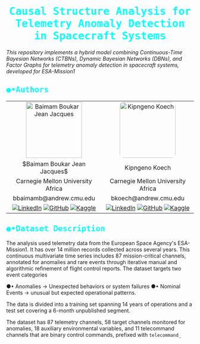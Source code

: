 <h1 style="color: cyan; font-family:Monaco, monospace; text-align: center;">
Causal Structure Analysis for Telemetry Anomaly
Detection in Spacecraft Systems<br>
</h1>

_This repository implements a hybrid model combining Continuous-Time Bayesian Networks (CTBNs), Dynamic Bayesian Networks (DBNs), and Factor Graphs for telemetry anomaly detection in spacecraft systems, developed for ESA-Mission1_

<h2 style="color: cyan; font-family:Monaco, monospace">●•Authors</h1>

<center>
<table align="center" style="width: 100%; text-align: center;">
  <tr>
    <td><img src="" alt="Baimam Boukar Jean Jacques" width="150" height="150"></td>
    <td><img src="https://avatars.githubusercontent.com/u/84391547?v=4" alt="Kipngeno Koech" width="150" height="150" style="border-radius: 10px;"></td>
  </tr>
  <tr>
    <td>$Baimam Boukar Jean Jacques$</td>
    <td>Kipngeno Koech</td>
  </tr>
  <tr>
    <td>Carnegie Mellon University Africa</td>
    <td>Carnegie Mellon University Africa</td>
  </tr>
  <tr>
    <td>bbaimamb@andrew.cmu.edu</td>
    <td>bkoech@andrew.cmu.edu</td>
  </tr>
  <tr>
    <td>
      <a href="https://linkedin.com/in/baimamboukar"><img src="https://img.shields.io/badge/LinkedIn-0077B5?logo=linkedin&logoColor=white" alt="LinkedIn"></a>
      <a href="https://github.com/baimamboukar"><img src="https://img.shields.io/badge/GitHub-181717?logo=github&logoColor=white" alt="GitHub"></a>
      <a href="https://kaggle.com/baimamboukar"><img src="https://img.shields.io/badge/Kaggle-20BEFF?logo=kaggle&logoColor=white" alt="Kaggle"></a>
    </td>
    <td>
      <a href="https://linkedin.com/in/kipngenokoech"><img src="https://img.shields.io/badge/LinkedIn-0077B5?logo=linkedin&logoColor=white" alt="LinkedIn"></a>
      <a href="https://github.com/kkipngeokoech"><img src="https://img.shields.io/badge/GitHub-181717?logo=github&logoColor=white" alt="GitHub"></a>
      <a href="https://kaggle.com/kipngenokoech"><img src="https://img.shields.io/badge/Kaggle-20BEFF?logo=kaggle&logoColor=white" alt="Kaggle"></a>
    </td>
  </tr>
</table>
</center>

<h2 style="color: cyan; font-family:Monaco, monospace">●•Dataset Description</h2>

The analysis used telemetry data from the European Space Agency's ESA-Mission1. It has over 14 million records collected across several years. This continuous multivariate time series includes 87 mission-critical channels, annotated for anomalies and rare events through iterative manual and algorithmic refinement of flight control reports. The dataset targets two event categories

●• Anomalies $\to$ Unexpected behaviors or system failures
●• Nominal Events $\to$ unusual but expected operational patterns. 

The data is divided into a training set spanning 14 years of operations and a test set covering a 6-month unpublished segment.

The dataset has 87 telemetry channels, 58 target channels monitored for anomalies, 18 auxiliary environmental variables, and 11 telecommand channels that are binary control commands, prefixed with `telecommand_`
